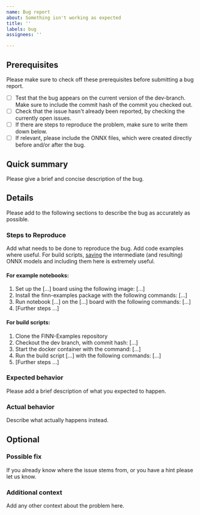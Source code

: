 ```yaml
---
name: Bug report
about: Something isn't working as expected
title: ''
labels: bug
assignees: ''

---
```


## Prerequisites
Please make sure to check off these prerequisites before submitting a bug report.
- [ ] Test that the bug appears on the current version of the dev-branch. Make sure to include the commit hash of the commit you checked out.
- [ ] Check that the issue hasn't already been reported, by checking the currently open issues.
- [ ] If there are steps to reproduce the problem, make sure to write them down below.
- [ ] If relevant, please include the ONNX files, which were created directly before and/or after the bug.

## Quick summary
Please give a brief and concise description of the bug.

## Details
Please add to the following sections to describe the bug as accurately as possible.

### Steps to Reproduce
Add what needs to be done to reproduce the bug. Add code examples where useful. For build scripts, [saving](https://finn-dev.readthedocs.io/en/latest/source_code/finn.builder.html#finn.builder.build_dataflow_config.DataflowBuildConfig.save_intermediate_models) the intermediate (and resulting) ONNX models and including them here is extremely useful.

#### For example notebooks:
1. Set up the [...] board using the following image: [...]
2. Install the finn-examples package with the following commands: [...]
3. Run notebook [...] on the [...] board with the following commands: [...]
4. [Further steps ...]

#### For build scripts:
1. Clone the FINN-Examples repository
2. Checkout the dev branch, with commit hash: [...]
3. Start the docker container with the command: [...]
4. Run the build script [...] with the following commands: [...]
5. [Further steps ...]

### Expected behavior
Please add a brief description of what you expected to happen.

### Actual behavior
Describe what actually happens instead.

## Optional

### Possible fix
If you already know where the issue stems from, or you have a hint please let us know.

### Additional context
Add any other context about the problem here.

